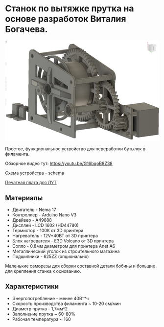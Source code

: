 # Cтанок по вытяжке прутка на основе разработок Виталия Богачева.
![main view](img/main.jpg)

Простое, функциональное устройство для переработки бутылок в филамента.  

Обзорное видео тут: https://youtu.be/G16bqoB8Z38

Схема устройства - [schema](pdf/2019-11-28V1.2.pdf)

[Печатная плата для ЛУТ](https://drive.google.com/open?id=1dySD1lTDA4rSZQcVADHj6VBQWqIWLeg4)

## Материалы

- Двигатель - Nema 17
- Контроллер - Arduino Nano V3 
- Драйвер - A49888
- Дисплей - LCD 1602 (HD44780)
- Термистор - 100К от 3D принтера
- Нагреватель - 12V*40ВТ от 3D принтера 
- Блок нагревателя -  E3D Volcano от 3D принтера
- Сопло - 0,8мм диаметром для принтера Anet A6
- Металлический уголок из строительного магазина 
- Подшипники - 625ZZ (опционально)

Маленькие саморезы для сборки составной детали бобины  и большие для крепления станка к основанию. 

## Характеристики 

- Энергопотребление - менее 40Вт*ч
- Скорость производства филамента ~ 10-20 см/мин
- Диаметр прутка - 1,7мм^2
- Заполнение прутка ~ 60-80%
- Рабочая температура ~ 160
